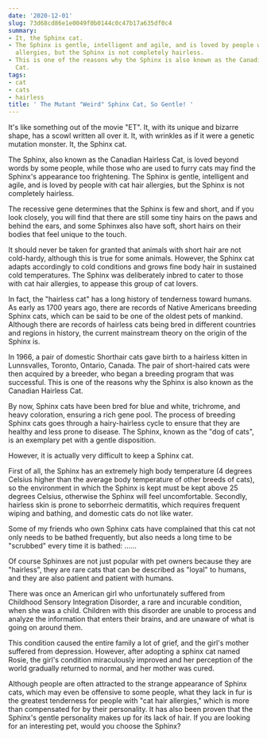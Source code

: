 ```yaml
---
date: '2020-12-01'
slug: 73d68cd86e1e0049f0b0144c0c47b17a635df0c4
summary:
- It, the Sphinx cat.
- The Sphinx is gentle, intelligent and agile, and is loved by people with cat hair
  allergies, but the Sphinx is not completely hairless.
- This is one of the reasons why the Sphinx is also known as the Canadian Hairless
  Cat.
tags:
- cat
- cats
- hairless
title: ' The Mutant "Weird" Sphinx Cat, So Gentle! '
---
```


 It's like something out of the movie "ET". It, with its unique and bizarre shape, has a scowl written all over it. It, with wrinkles as if it were a genetic mutation monster. It, the Sphinx cat.

The Sphinx, also known as the Canadian Hairless Cat, is loved beyond words by some people, while those who are used to furry cats may find the Sphinx's appearance too frightening. The Sphinx is gentle, intelligent and agile, and is loved by people with cat hair allergies, but the Sphinx is not completely hairless.

The recessive gene determines that the Sphinx is few and short, and if you look closely, you will find that there are still some tiny hairs on the paws and behind the ears, and some Sphinxes also have soft, short hairs on their bodies that feel unique to the touch.

It should never be taken for granted that animals with short hair are not cold-hardy, although this is true for some animals. However, the Sphinx cat adapts accordingly to cold conditions and grows fine body hair in sustained cold temperatures. The Sphinx was deliberately inbred to cater to those with cat hair allergies, to appease this group of cat lovers.

In fact, the "hairless cat" has a long history of tenderness toward humans. As early as 1700 years ago, there are records of Native Americans breeding Sphinx cats, which can be said to be one of the oldest pets of mankind. Although there are records of hairless cats being bred in different countries and regions in history, the current mainstream theory on the origin of the Sphinx is.

In 1966, a pair of domestic Shorthair cats gave birth to a hairless kitten in Lunnsvalles, Toronto, Ontario, Canada. The pair of short-haired cats were then acquired by a breeder, who began a breeding program that was successful. This is one of the reasons why the Sphinx is also known as the Canadian Hairless Cat.

By now, Sphinx cats have been bred for blue and white, trichrome, and heavy coloration, ensuring a rich gene pool. The process of breeding Sphinx cats goes through a hairy-hairless cycle to ensure that they are healthy and less prone to disease. The Sphinx, known as the "dog of cats", is an exemplary pet with a gentle disposition.

However, it is actually very difficult to keep a Sphinx cat.

First of all, the Sphinx has an extremely high body temperature (4 degrees Celsius higher than the average body temperature of other breeds of cats), so the environment in which the Sphinx is kept must be kept above 25 degrees Celsius, otherwise the Sphinx will feel uncomfortable. Secondly, hairless skin is prone to seborrheic dermatitis, which requires frequent wiping and bathing, and domestic cats do not like water.

Some of my friends who own Sphinx cats have complained that this cat not only needs to be bathed frequently, but also needs a long time to be "scrubbed" every time it is bathed: ......

Of course Sphinxes are not just popular with pet owners because they are "hairless", they are rare cats that can be described as "loyal" to humans, and they are also patient and patient with humans.

There was once an American girl who unfortunately suffered from Childhood Sensory Integration Disorder, a rare and incurable condition, when she was a child.
Children with this disorder are unable to process and analyze the information that enters their brains, and are unaware of what is going on around them.

This condition caused the entire family a lot of grief, and the girl's mother suffered from depression. However, after adopting a sphinx cat named Rosie, the girl's condition miraculously improved and her perception of the world gradually returned to normal, and her mother was cured.

Although people are often attracted to the strange appearance of Sphinx cats, which may even be offensive to some people, what they lack in fur is the greatest tenderness for people with "cat hair allergies," which is more than compensated for by their personality. It has also been proven that the Sphinx's gentle personality makes up for its lack of hair. If you are looking for an interesting pet, would you choose the Sphinx?

 
        